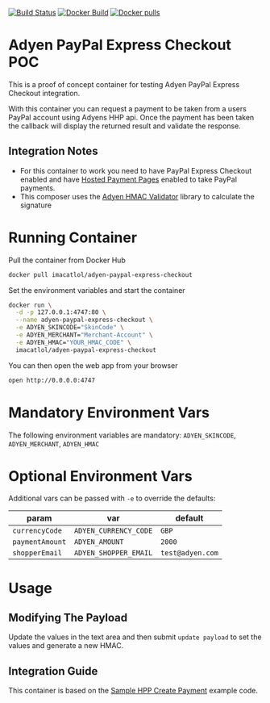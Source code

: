 [![Build Status](https://travis-ci.org/thomaslorentsen/adyen-paypal-express-checkout.svg?branch=master)](https://travis-ci.org/thomaslorentsen/adyen-paypal-express-checkout)
[![Docker Build](https://img.shields.io/docker/automated/imacatlol/adyen-paypal-express-checkout.svg)](https://hub.docker.com/r/imacatlol/adyen-paypal-express-checkout/)
[![Docker pulls](https://img.shields.io/docker/pulls/imacatlol/adyen-paypal-express-checkout.svg)](https://hub.docker.com/r/imacatlol/adyen-paypal-express-checkout/)

# Adyen PayPal Express Checkout POC
This is a proof of concept container for testing Adyen PayPal Express Checkout integration.

With this container you can request a payment to be taken from a users PayPal account using Adyens HHP api.
Once the payment has been taken the callback will display the returned result and validate the response.

## Integration Notes

- For this container to work you need to have PayPal Express Checkout enabled and have [Hosted Payment Pages](https://docs.adyen.com/developers/payment-methods/paypal) enabled to take PayPal payments.
- This composer uses the [Adyen HMAC Validator](https://github.com/thomaslorentsen/adyen-hpp-hmac) library to calculate the signature

# Running Container
Pull the container from Docker Hub
```bash
docker pull imacatlol/adyen-paypal-express-checkout
```
Set the environment variables and start the container
```bash
docker run \
  -d -p 127.0.0.1:4747:80 \
  --name adyen-paypal-express-checkout \
  -e ADYEN_SKINCODE="SkinCode" \
  -e ADYEN_MERCHANT="Merchant-Account" \
  -e ADYEN_HMAC="YOUR_HMAC_CODE" \
  imacatlol/adyen-paypal-express-checkout
```
You can then open the web app from your browser
```bash
open http://0.0.0.0:4747
```
# Mandatory Environment Vars
The following environment variables are mandatory:
```ADYEN_SKINCODE```, ```ADYEN_MERCHANT```, ```ADYEN_HMAC```

# Optional Environment Vars
Additional vars can be passed with ```-e``` to override the defaults:

| param | var | default |
| --- | --- | --- |
| ```currencyCode``` | ```ADYEN_CURRENCY_CODE``` | ```GBP``` |
| ```paymentAmount``` | ```ADYEN_AMOUNT``` | ```2000``` |
| ```shopperEmail``` | ```ADYEN_SHOPPER_EMAIL``` | ```test@adyen.com``` |

# Usage
## Modifying The Payload
Update the values in the text area and then submit ```update payload``` to set the values and generate a new HMAC.
## Integration Guide
This container is based on the [Sample HPP Create Payment](https://github.com/Adyen/adyen-php-sample-code/blob/master/1.HPP/SHA-256/create-payment-on-HPP-SHA256_advanced.php) example code.

